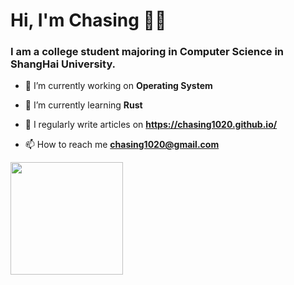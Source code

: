 <h1>Hi, I'm Chasing 👋🏻</h1>

<h3>I am a college student majoring in Computer Science in ShangHai University.</h3>

- 🔭 I’m currently working on **Operating System**

- 🌱 I’m currently learning **Rust**

- 📝 I regularly write articles on **https://chasing1020.github.io/**

- 📫 How to reach me **chasing1020@gmail.com**

<p>
<div  class="row">
<!-- GitHub Stats -->
  <div class="column">
    <img height="180em" src="https://github-readme-stats.vercel.app/api?username=chasing1020&theme=github_dark&show_icons=true" />
  </div>
</div>
</p>

